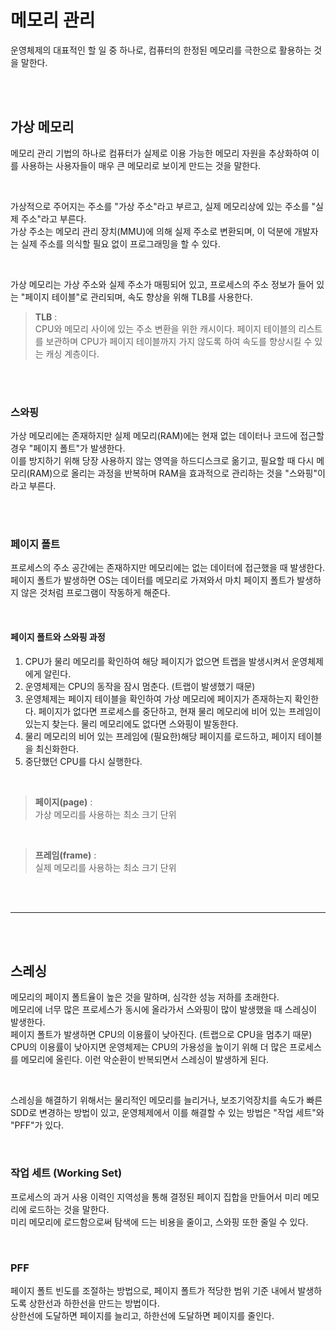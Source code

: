 # 메모리 관리
운영체제의 대표적인 할 일 중 하나로, 컴퓨터의 한정된 메모리를 극한으로 활용하는 것을 말한다.

<br/>
<br/>

## 가상 메모리
메모리 관리 기법의 하나로 컴퓨터가 실제로 이용 가능한 메모리 자원을 추상화하여 이를 사용하는 사용자들이 매우 큰 메모리로 보이게 만드는 것을 말한다.

 <br/>

가상적으로 주어지는 주소를 "가상 주소"라고 부르고, 실제 메모리상에 있는 주소를 "실제 주소"라고 부른다. <br/>
가상 주소는 메모리 관리 장치(MMU)에 의해 실제 주소로 변환되며, 이 덕분에 개발자는 실제 주소를 의식할 필요 없이 프로그래밍을 할 수 있다.

<br/>

가상 메모리는 가상 주소와 실제 주소가 매핑되어 있고, 프로세스의 주소 정보가 들어 있는 "페이지 테이블"로 관리되며, 속도 향상을 위해 TLB를 사용한다.
> **TLB** : <br/>
> CPU와 메모리 사이에 있는 주소 변환을 위한 캐시이다. 페이지 테이블의 리스트를 보관하며 CPU가 페이지 테이블까지 가지 않도록 하여 속도를 향상시킬 수 있는 캐싱 계층이다.

<br/>
<br/>

### 스와핑
가상 메모리에는 존재하지만 실제 메모리(RAM)에는 현재 없는 데이터나 코드에 접근할 경우 "페이지 폴트"가 발생한다.<br/>
이를 방지하기 위해 당장 사용하지 않는 영역을 하드디스크로 옮기고, 필요할 때 다시 메모리(RAM)으로 올리는 과정을 반복하며 RAM을 효과적으로 관리하는 것을 "스와핑"이라고 부른다.

<br/>
<br/>

### 페이지 폴트
프로세스의 주소 공간에는 존재하지만 메모리에는 없는 데이터에 접근했을 때 발생한다. <br/>
페이지 폴트가 발생하면 OS는 데이터를 메모리로 가져와서 마치 페이지 폴트가 발생하지 않은 것처럼 프로그램이 작동하게 해준다.

<br/>

#### 페이지 폴트와 스와핑 과정
1. CPU가 물리 메모리를 확인하여 해당 페이지가 없으면 트랩을 발생시켜서 운영체제에게 알린다.
2. 운영체제는 CPU의 동작을 잠시 멈춘다. (트랩이 발생했기 때문)
3. 운영체제는 페이지 테이블을 확인하여 가상 메모리에 페이지가 존재하는지 확인한다. 페이지가 없다면 프로세스를 중단하고, 현재 물리 메모리에 비어 있는 프레임이 있는지 찾는다. 물리 메모리에도 없다면 스와핑이 발동한다.
4. 물리 메모리의 비어 있는 프레임에 (필요한)해당 페이지를 로드하고, 페이지 테이블을 최신화한다.
5. 중단했던 CPU를 다시 실행한다.

<br/>

> **페이지(page)** : <br/>
> 가상 메모리를 사용하는 최소 크기 단위

<br/>

> **프레임(frame)** : <br/>
> 실제 메모리를 사용하는 최소 크기 단위

<br/>
<br/>

---

<br/>
<br/>

## 스레싱
메모리의 페이지 폴트율이 높은 것을 말하며, 심각한 성능 저하를 초래한다. <br/>
메모리에 너무 많은 프로세스가 동시에 올라가서 스와핑이 많이 발생했을 때 스레싱이 발생한다. <br/>
페이지 폴트가 발생하면 CPU의 이용률이 낮아진다. (트랩으로 CPU을 멈추기 때문) CPU의 이용률이 낮아지면 운영체제는 CPU의 가용성을 높이기 위해 더 많은 프로세스를 메모리에 올린다. 이런 악순환이 반복되면서 스레싱이 발생하게 된다.

<br/>

스레싱을 해결하기 위해서는 물리적인 메모리를 늘리거나, 보조기억장치를 속도가 빠른 SDD로 변경하는 방법이 있고, 운영체제에서 이를 해결할 수 있는 방법은 "작업 세트"와 "PFF"가 있다.

<br/>

### 작업 세트 (Working Set)
프로세스의 과거 사용 이력인 지역성을 통해 결정된 페이지 집합을 만들어서 미리 메모리에 로드하는 것을 말한다. <br/>
미리 메모리에 로드함으로써 탐색에 드는 비용을 줄이고, 스와핑 또한 줄일 수 있다.

<br/>

### PFF
페이지 폴트 빈도를 조절하는 방법으로, 페이지 폴트가 적당한 범위 기준 내에서 발생하도록 상한선과 하한선을 만드는 방법이다. <br/>
상한선에 도달하면 페이지를 늘리고, 하한선에 도달하면 페이지를 줄인다.